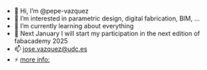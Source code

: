- 👋 Hi, I’m @pepe-vazquez
- 👀 I’m interested in parametric design, digital fabrication, BIM, ...
- 🌱 I’m currently learning about everything
- 💞️ Next January I will start my participation in the next edition of fabacademy 2025 
- 📫 jose.vazquez@udc.es
- ⚡ [more info:](https://pdi.udc.es/en/File/Pdi/NW69E)

<!---
pepe-vazquez/pepe-vazquez is a ✨ special ✨ repository because its `README.md` (this file) appears on your GitHub profile.
You can click the Preview link to take a look at your changes.
--->
